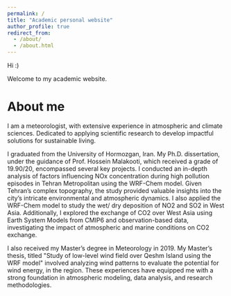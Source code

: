 ```yaml
---
permalink: /
title: "Academic personal website"
author_profile: true
redirect_from: 
  - /about/
  - /about.html
---
```


Hi :)

Welcome to my academic website.

About me
======
I am a meteorologist, with extensive experience in atmospheric and climate sciences. Dedicated to applying scientific research to develop impactful solutions for sustainable living. 

I graduated from the University of Hormozgan, Iran. My Ph.D. dissertation, under the guidance of Prof. Hossein Malakooti, which received a grade of 19.90/20, encompassed several key projects. I conducted an in-depth analysis of factors influencing NOx concentration during high pollution episodes in Tehran Metropolitan using the WRF-Chem model. Given Tehran’s complex topography, the study provided valuable insights into the city’s intricate environmental and atmospheric dynamics. I also applied the WRF-Chem model to study the wet/ dry deposition of NO2 and SO2 in West Asia. Additionally, I explored the exchange of CO2 over West Asia using Earth System Models from CMIP6 and observation-based data, investigating the impact of atmospheric and marine conditions on CO2 exchange.

I also received my Master’s degree in Meteorology in 2019. My Master’s thesis, titled "Study of low-level wind field over Qeshm Island using the WRF model" involved analyzing wind patterns to evaluate the potential for wind energy, in the region. These experiences have equipped me with a strong foundation in atmospheric modeling, data analysis, and research methodologies.


